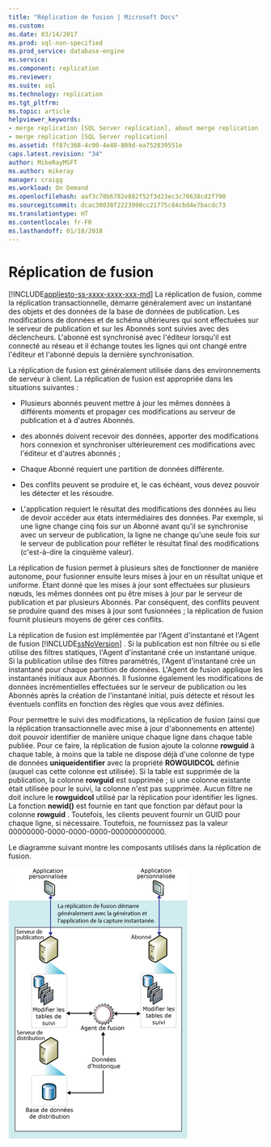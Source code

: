 ```yaml
---
title: "Réplication de fusion | Microsoft Docs"
ms.custom: 
ms.date: 03/14/2017
ms.prod: sql-non-specified
ms.prod_service: database-engine
ms.service: 
ms.component: replication
ms.reviewer: 
ms.suite: sql
ms.technology: replication
ms.tgt_pltfrm: 
ms.topic: article
helpviewer_keywords:
- merge replication [SQL Server replication], about merge replication
- merge replication [SQL Server replication]
ms.assetid: ff87c368-4c00-4e48-809d-ea752839551e
caps.latest.revision: "34"
author: MikeRayMSFT
ms.author: mikeray
manager: craigg
ms.workload: On Demand
ms.openlocfilehash: aaf3c78b6782e882f52f3d23ec3c70638cd2f790
ms.sourcegitcommit: dcac30038f2223990cc21775c84cbd4e7bacdc73
ms.translationtype: HT
ms.contentlocale: fr-FR
ms.lasthandoff: 01/18/2018
---
```

# <a name="merge-replication"></a>Réplication de fusion
[!INCLUDE[appliesto-ss-xxxx-xxxx-xxx-md](../../../includes/appliesto-ss-xxxx-xxxx-xxx-md.md)] La réplication de fusion, comme la réplication transactionnelle, démarre généralement avec un instantané des objets et des données de la base de données de publication. Les modifications de données et de schéma ultérieures qui sont effectuées sur le serveur de publication et sur les Abonnés sont suivies avec des déclencheurs. L'abonné est synchronisé avec l'éditeur lorsqu'il est connecté au réseau et il échange toutes les lignes qui ont changé entre l'éditeur et l'abonné depuis la dernière synchronisation.  
  
 La réplication de fusion est généralement utilisée dans des environnements de serveur à client. La réplication de fusion est appropriée dans les situations suivantes :  
  
-   Plusieurs abonnés peuvent mettre à jour les mêmes données à différents moments et propager ces modifications au serveur de publication et à d'autres Abonnés.  
  
-   des abonnés doivent recevoir des données, apporter des modifications hors connexion et synchroniser ultérieurement ces modifications avec l'éditeur et d'autres abonnés ;  
  
-   Chaque Abonné requiert une partition de données différente.  
  
-   Des conflits peuvent se produire et, le cas échéant, vous devez pouvoir les détecter et les résoudre.  
  
-   L'application requiert le résultat des modifications des données au lieu de devoir accéder aux états intermédiaires des données. Par exemple, si une ligne change cinq fois sur un Abonné avant qu'il se synchronise avec un serveur de publication, la ligne ne change qu'une seule fois sur le serveur de publication pour refléter le résultat final des modifications (c'est-à-dire la cinquième valeur).  
  
 La réplication de fusion permet à plusieurs sites de fonctionner de manière autonome, pour fusionner ensuite leurs mises à jour en un résultat unique et uniforme. Étant donné que les mises à jour sont effectuées sur plusieurs nœuds, les mêmes données ont pu être mises à jour par le serveur de publication et par plusieurs Abonnés. Par conséquent, des conflits peuvent se produire quand des mises à jour sont fusionnées ; la réplication de fusion fournit plusieurs moyens de gérer ces conflits.  
  
 La réplication de fusion est implémentée par l'Agent d'instantané et l'Agent de fusion [!INCLUDE[ssNoVersion](../../../includes/ssnoversion-md.md)] . Si la publication est non filtrée ou si elle utilise des filtres statiques, l'Agent d'instantané crée un  instantané unique. Si la publication utilise des filtres paramétrés, l'Agent d'instantané crée un instantané pour chaque partition de données. L'Agent de fusion applique les instantanés initiaux aux Abonnés. Il fusionne également les modifications de données incrémentielles effectuées sur le serveur de publication ou les Abonnés après la création de l'instantané initial, puis détecte et résout les éventuels conflits en fonction des règles que vous avez définies.  
  
 Pour permettre le suivi des modifications, la réplication de fusion (ainsi que la réplication transactionnelle avec mise à jour d'abonnements en attente) doit pouvoir identifier de manière unique chaque ligne dans chaque table publiée. Pour ce faire, la réplication de fusion ajoute la colonne **rowguid** à chaque table, à moins que la table ne dispose déjà d'une colonne de type de données **uniqueidentifier** avec la propriété **ROWGUIDCOL** définie (auquel cas cette colonne est utilisée). Si la table est supprimée de la publication, la colonne **rowguid** est supprimée ; si une colonne existante était utilisée pour le suivi, la colonne n'est pas supprimée. Aucun filtre ne doit inclure le **rowguidcol** utilisé par la réplication pour identifier les lignes. La fonction **newid()** est fournie en tant que fonction par défaut pour la colonne **rowguid** . Toutefois, les clients peuvent fournir un GUID pour chaque ligne, si nécessaire. Toutefois, ne fournissez pas la valeur 00000000-0000-0000-0000-000000000000.  
  
 Le diagramme suivant montre les composants utilisés dans la réplication de fusion.  
  
 ![Composants de réplication de fusion et flux de données](../../../relational-databases/replication/merge/media/merge.gif "Composants de réplication de fusion et flux de données")  
  
  
